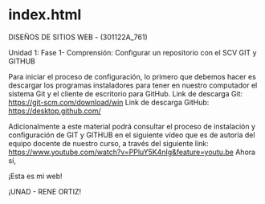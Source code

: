 # index.html

DISEÑOS DE SITIOS WEB - (301122A_761)

Unidad 1: Fase 1- Comprensión: Configurar un repositorio con el SCV GIT y GITHUB

Para iniciar el proceso de configuración, lo primero que debemos hacer es descargar los programas instaladores para tener en nuestro computador el sistema Git y el cliente de escritorio para GitHub.
Link de descarga Git: https://git-scm.com/download/win
Link de descarga GitHub: https://desktop.github.com/

Adicionalmente a este material podrá consultar el proceso de instalación y configuración de GIT y GITHUB en el siguiente vídeo que es de autoría del equipo docente de nuestro curso, a través del siguiente link:
https://www.youtube.com/watch?v=PPluY5K4nIg&feature=youtu.be
Ahora sí,

<html>
  <head>
  </head>
  <body>
    <p>¡Esta es mi web!</p>
    <p>¡UNAD - RENE ORTIZ!</p>


